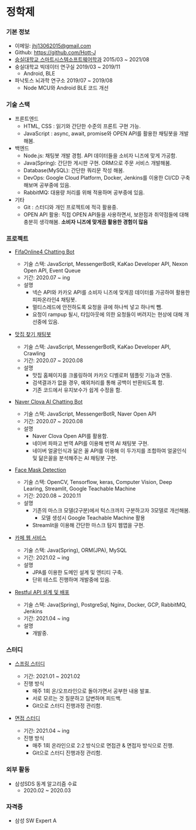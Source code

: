 # 정학제

### 기본 정보

- 이메일: jhj13062015@gmail.com
- Github: https://github.com/Hott-J
- [숭실대학교 스마트시스템소프트웨어학과](http://smartsw.ssu.ac.kr/) 2015/03 ~ 2021/08
- 숭실대학교 빅데이터 연구실 2019/03 ~ 2019/11
  - Android, BLE
- 파낙토스 뇌과학 연구소 2019/07 ~ 2019/08
  - Node MCU와 Android BLE 코드 개선 
  
### 기술 스택
- 프론트엔드
  - HTML, CSS : 읽기와 간단한 수준의 프론트 구현 가능.
  - JavaScript : async, await, promise와 OPEN API를 활용한 채팅봇을 개발해봄.
- 백엔드
  - Node.js: 채팅봇 개발 경험. API 데이터들을 소비자 니즈에 맞게 가공함.
  - Java(Spring): 간단한 게시판 구현. ORM으로 주문 서비스 개발해봄.
  - Database(MySQL): 간단한 쿼리문 작성 해봄.
  - DevOps: Google Cloud Platform, Docker, Jenkins를 이용한 CI/CD 구축 해보며 공부중에 있음.
  - RabbitMQ: 대용량 처리를 위해 적용하며 공부중에 있음.
- 기타
  - Git : 스터디와 개인 프로젝트에 적극 활용중.
  - OPEN API 활용: 직접 OPEN API들을 사용하면서, 보완점과 취약점들에 대해 충분히 생각해봄. **소비자 니즈에 맞게끔 활용한 경험이 많음**  
   
### 프로젝트

- [FifaOnline4 Chatting Bot](https://github.com/Hott-J/FifaOnline4-Chat-Bot)
  - 기술 스택: JavaScript, MessengerBotR, KaKao Developer API, Nexon Open API, Event Queue
  - 기간: 2020.07 ~ ing
  - 설명
    - 넥슨 API와 카카오 API를 소비자 니즈에 맞게끔 데이터를 가공하여 활용한 피파온라인4 채팅봇.
    - 멀티스레드에 안전하도록 요청을 큐에 하나씩 넣고 하나씩 뺌.
    - 요청이 rampup 될시, 타임아웃에 의한 요청들이 버려지는 현상에 대해 개선중에 있음.

- [맛집 찾기 채팅봇](https://github.com/Hott-J/Find-TastyFood-ChatBot)
  - 기술 스택: JavaScript, MessengerBotR, KaKao Developer API, Crawling
  - 기간: 2020.07 ~ 2020.08
  - 설명
    - 맛집 홈페이지를 크롤링하여 카카오 디벨로퍼 템플릿 기능과 연동.
    - 검색결과가 없을 경우, 예외처리를 통해 공백이 반환되도록 함.
    - 기존 코드에서 유지보수가 쉽게 수정을 함.

- [Naver Clova AI Chatting Bot](https://github.com/Hott-J/Naver-clover-Api-ChatBot)
  - 기술 스택: JavaScript, MessengerBotR, Naver Open API
  - 기간: 2020.07 ~ 2020.08
  - 설명
    - Naver Clova Open API를 활용함.
    - 네이버 파파고 번역 API를 이용해 번역 AI 채팅봇 구현.
    - 네이버 얼굴인식과 닮은 꼴 API를 이용해 이 두가지를 조합하여 얼굴인식 및 닮은꼴을 분석해주는 AI 채팅봇 구현.
    
- [Face Mask Detection](https://github.com/Hott-J/Face-Mask-Detection)
  - 기술 스택: OpenCV, Tensorflow, keras, Computer Vision, Deep Learing, Streamlit, Google Teachable Machine
  - 기간: 2020.08 ~ 2020.11
  - 설명
    - 기존의 마스크 모델(2구분)에서 턱스크까지 구분하고자 3모델로 개선해봄.
        - 모델 생성시 Google Teachable Machine 활용
    - Streamlit을 이용해 간단한 마스크 탐지 웹앱을 구현.

- [카페 웹 서비스](https://github.com/FullCamp-Study/Cafe-WebService)
  - 기술 스택: Java(Spring), ORM(JPA), MySQL
  - 기간: 2021.02 ~ ing
  - 설명
    - JPA를 이용한 도메인 설계 및 엔티티 구축.
    - 단위 테스트 진행하며 개발중에 있음.

- [Restful API 설계 및 배포]()
  - 기술 스택: Java(Spring), PostgreSql, Nginx, Docker, GCP, RabbitMQ, Jenkins
  - 기간: 2021.04 ~ ing
  - 설명
    - 개발중.

### 스터디
- [스프링 스터디](https://github.com/Hott-J/Spring-Study)
  - 기간: 2021.01 ~ 2021.02
  - 진행 방식
    - 매주 1회 온/오프라인으로 돌아가면서 공부한 내용 발표.
    - 서로 모르는 것 질문하고 답변하며 피드백.
    - Git으로 스터디 진행과정 관리함.

- [면접 스터디](https://github.com/Parkyunhwan/BackEnd_Study)
  - 기간: 2021.04 ~ ing
  - 진행 방식
    - 매주 1회 온라인으로 2:2 방식으로 면접관 & 면접자 방식으로 진행.
    - Git으로 스터디 진행과정 관리함.

### 외부 활동
- 삼성SDS 동계 알고리즘 수료
    - 2020.02 ~ 2020.03

### 자격증
- 삼성 SW Expert A

